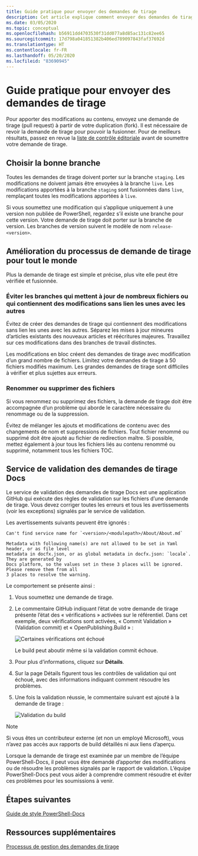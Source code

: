 ```yaml
---
title: Guide pratique pour envoyer des demandes de tirage
description: Cet article explique comment envoyer des demandes de tirage au référentiel PowerShell-Docs.
ms.date: 03/05/2020
ms.topic: conceptual
ms.openlocfilehash: b56911dd4703530f31dd077a8d85ac131c82ee65
ms.sourcegitcommit: 17d798a041851382b406ed789097843faf37692d
ms.translationtype: HT
ms.contentlocale: fr-FR
ms.lasthandoff: 05/20/2020
ms.locfileid: "83690945"
---
```

# <a name="how-to-submit-pull-requests"></a>Guide pratique pour envoyer des demandes de tirage

Pour apporter des modifications au contenu, envoyez une demande de tirage (pull request) à partir de votre duplication (fork). Il est nécessaire de revoir la demande de tirage pour pouvoir la fusionner. Pour de meilleurs résultats, passez en revue la [liste de contrôle éditoriale](editorial-checklist.md) avant de soumettre votre demande de tirage.

## <a name="target-the-correct-branch"></a>Choisir la bonne branche

Toutes les demandes de tirage doivent porter sur la branche `staging`. Les modifications ne doivent jamais être envoyées à la branche `live`. Les modifications apportées à la branche `staging` sont fusionnées dans `live`, remplaçant toutes les modifications apportées à `live`.

Si vous soumettez une modification qui s’applique uniquement à une version non publiée de PowerShell, regardez s’il existe une branche pour cette version. Votre demande de tirage doit porter sur la branche de version. Les branches de version suivent le modèle de nom `release-<version>`.

## <a name="make-the-pull-request-process-work-better-for-everyone"></a>Amélioration du processus de demande de tirage pour tout le monde

Plus la demande de tirage est simple et précise, plus vite elle peut être vérifiée et fusionnée.

### <a name="avoid-branches-that-update-large-numbers-of-files-or-contain-unrelated-changes"></a>Éviter les branches qui mettent à jour de nombreux fichiers ou qui contiennent des modifications sans lien les unes avec les autres

Évitez de créer des demandes de tirage qui contiennent des modifications sans lien les unes avec les autres. Séparez les mises à jour mineures d’articles existants des nouveaux articles et réécritures majeures. Travaillez sur ces modifications dans des branches de travail distinctes.

Les modifications en bloc créent des demandes de tirage avec modification d’un grand nombre de fichiers. Limitez votre demandes de tirage à 50 fichiers modifiés maximum. Les grandes demandes de tirage sont difficiles à vérifier et plus sujettes aux erreurs.

### <a name="renaming-or-deleting-files"></a>Renommer ou supprimer des fichiers

Si vous renommez ou supprimez des fichiers, la demande de tirage doit être accompagnée d’un problème qui aborde le caractère nécessaire du renommage ou de la suppression.

Évitez de mélanger les ajouts et modifications de contenu avec des changements de nom et suppressions de fichiers. Tout fichier renommé ou supprimé doit être ajouté au fichier de redirection maître. Si possible, mettez également à jour tous les fichiers liés au contenu renommé ou supprimé, notamment tous les fichiers TOC.

## <a name="docs-pr-validation-service"></a>Service de validation des demandes de tirage Docs

Le service de validation des demandes de tirage Docs est une application GitHub qui exécute des règles de validation sur les fichiers d’une demande de tirage. Vous devez corriger toutes les erreurs et tous les avertissements (voir les exceptions) signalés par le service de validation.

Les avertissements suivants peuvent être ignorés :

```
Can't find service name for `<version>/<modulepath>/About/About.md`
```

```
Metadata with following name(s) are not allowed to be set in Yaml header, or as file level
metadata in docfx.json, or as global metadata in docfx.json: `locale`. They are generated by
Docs platform, so the values set in these 3 places will be ignored. Please remove them from all
3 places to resolve the warning.
```

Le comportement se présente ainsi :

1. Vous soumettez une demande de tirage.
1. Le commentaire GitHub indiquant l’état de votre demande de tirage présente l’état des « vérifications » activées sur le référentiel. Dans cet exemple, deux vérifications sont activées, « Commit Validation » (Validation commit) et « OpenPublishing.Build » :

   ![Certaines vérifications ont échoué](media/pull-requests/validation-failed.png)

   Le build peut aboutir même si la validation commit échoue.

1. Pour plus d’informations, cliquez sur **Détails**.
1. Sur la page Détails figurent tous les contrôles de validation qui ont échoué, avec des informations indiquant comment résoudre les problèmes.
1. Une fois la validation réussie, le commentaire suivant est ajouté à la demande de tirage :

   ![Validation du build](media/pull-requests/build-validation.png)

> [!NOTE]
> Si vous êtes un contributeur externe (et non un employé Microsoft), vous n’avez pas accès aux rapports de build détaillés ni aux liens d’aperçu.

Lorsque la demande de tirage est examinée par un membre de l’équipe PowerShell-Docs, il peut vous être demandé d’apporter des modifications ou de résoudre les problèmes signalés par le rapport de validation. L’équipe PowerShell-Docs peut vous aider à comprendre comment résoudre et éviter ces problèmes pour les soumissions à venir.

## <a name="next-steps"></a>Étapes suivantes

[Guide de style PowerShell-Docs](powershell-style-guide.md)

## <a name="additional-resources"></a>Ressources supplémentaires

[Processus de gestion des demandes de tirage](managing-pull-requests.md)
